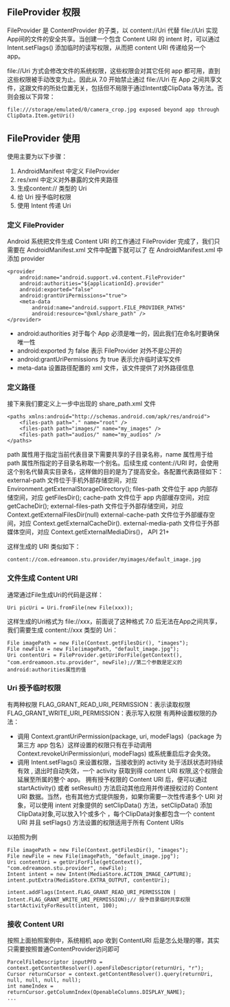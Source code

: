 ## FileProvider 权限
FileProvider 是 ContentProvider 的子类，以 content://Uri 代替 file://Uri 实现App间的文件的安全共享。当创建一个包含 Content URI 的 intent 时，可以通过 Intent.setFlags() 添加临时的读写权限，从而把 content URI 传递给另一个 app。

file://Uri 方式会修改文件的系统权限，这些权限会对其它任何 app 都可用，直到这些权限被手动改变为止。因此从 7.0 开始禁止通过 file://Uri 在 App 之间共享文件，这跟文件的所处位置无关，包括但不局限于通过Intent或ClipData 等方法。否则会报以下异常：
```
file:///storage/emulated/0/camera_crop.jpg exposed beyond app through ClipData.Item.getUri()
```
## FileProvider 使用
使用主要为以下步骤：
1. AndroidManifest 中定义 FileProvider 
2. res/xml 中定义对外暴露的文件夹路径
3. 生成content:// 类型的 Uri
4. 给 Uri 授予临时权限
5. 使用 Intent 传递 Uri

### 定义 FileProvider
Android 系统把文件生成 Content URI 的工作通过 FileProvider 完成了，我们只需要在 AndroidManifest.xml 文件中配置下就可以了
在 AndroidManifest.xml 中添加 provider
```
<provider
    android:name="android.support.v4.content.FileProvider"
    android:authorities="${applicationId}.provider"
    android:exported="false"
    android:grantUriPermissions="true">
    <meta-data
        android:name="android.support.FILE_PROVIDER_PATHS"
        android:resource="@xml/share_path" />
</provider>
```
- android:authorities 对于每个 App 必须是唯一的，因此我们在命名时要确保唯一性
- android:exported 为 false 表示 FileProvider 对外不是公开的
- android:grantUriPermissions 为 true 表示允许临时读写文件
- meta-data 设置路径配置的 xml 文件，该文件提供了对外路径信息
### 定义路径
接下来我们要定义上一步中出现的 share_path.xml 文件
```
<paths xmlns:android="http://schemas.android.com/apk/res/android">
    <files-path path="." name="root" />
    <files-path path="images/" name="my_images" />
    <files-path path="audios/" name="my_audios" />
</paths>
```

path 属性用于指定当前代表目录下需要共享的子目录名称，name 属性用于给 path 属性所指定的子目录名称取一个别名。后续生成 content://URI 时，会使用这个别名代替真实目录名，这样做的目的是为了提高安全。各配置代表路径如下：
external-path 文件位于手机外部存储空间，对应 Environment.getExternalStorageDirectory();
files-path 文件位于 app 内部存储空间，对应 getFilesDir();
cache-path 文件位于 app 内部缓存空间，对应 getCacheDir();
external-files-path 文件位于外部存储空间，对应 Context.getExternalFilesDir(null)
external-cache-path 文件位于外部缓存空间，对应 Context.getExternalCacheDir().
external-media-path 文件位于外部媒体空间，对应 Context.getExternalMediaDirs()， API 21+

这样生成的 URI 类似如下：
```
content://com.edreamoon.stu.provider/myimages/default_image.jpg
```
### 文件生成 Content URI
通常通过File生成Uri的代码是这样：
```
Uri picUri = Uri.fromFile(new File(xxx));
```
这样生成的Uri格式为 file://xxx，前面说了这种格式 7.0 后无法在App之间共享，我们需要生成 content://xxx 类型的 Uri：
```
File imagePath = new File(Context.getFilesDir(), "images");
File newFile = new File(imagePath, "default_image.jpg");
Uri contentUri = FileProvider.getUriForFile(getContext(),  "com.erdreamoon.stu.provider", newFile);//第二个参数是定义的android:authorities属性的值
```
### Uri 授予临时权限
有两种权限 
FLAG_GRANT_READ_URI_PERMISSION：表示读取权限
FLAG_GRANT_WRITE_URI_PERMISSION：表示写入权限
有两种设置权限的办法：
- 调用 Context.grantUriPermission(package, uri, modeFlags)（package 为第三方 app 包名）这样设置的权限只有在手动调用 Context.revokeUriPermission(uri, modeFlags) 或系统重启后才会失效。
- 调用 Intent.setFlags() 来设置权限，当接收到的 activity 处于活跃状态时持续有效 , 退出时自动失效，一个 activity 获取到得 content URI 权限,这个权限会延展至所属的整个 app。
拥有授予权限的 Content URI 后，便可以通过 startActivity() 或者 setResult() 方法启动其他应用并传递授权过的 Content URI 数据。当然，也有其他方式提供服务，如果你需要一次性传递多个 URI 对象，可以使用 intent 对象提供的 setClipData() 方法，setClipData() 添加ClipData对象,可以放入1个或多个 ，每个ClipData对象都包含一个 content URI 并且 setFlags() 方法设置的权限适用于所有 Content URIs

以拍照为例
```
File imagePath = new File(Context.getFilesDir(), "images");
File newFile = new File(imagePath, "default_image.jpg");
Uri contentUri = getUriForFile(getContext(), "com.edreamoon.stu.provider", newFile);
Intent intent = new Intent(MediaStore.ACTION_IMAGE_CAPTURE);
intent.putExtra(MediaStore.EXTRA_OUTPUT, contentUri);

intent.addFlags(Intent.FLAG_GRANT_READ_URI_PERMISSION | Intent.FLAG_GRANT_WRITE_URI_PERMISSION);// 授予目录临时共享权限
startActivityForResult(intent, 100);
```
### 接收 Content URI
按照上面拍照案例中，系统相机 app 收到 ContentURI 后是怎么处理的哪，其实只需要按照普通ContentProvider访问即可
```
ParcelFileDescriptor inputPFD = context.getContentResolver().openFileDescriptor(returnUri, "r");
Cursor returnCursor = context.getContentResolver().query(returnUri, null, null, null, null);
int nameIndex = returnCursor.getColumnIndex(OpenableColumns.DISPLAY_NAME);
...
```



